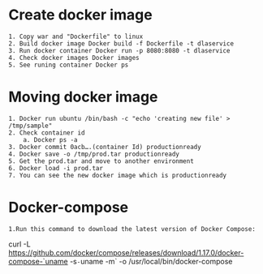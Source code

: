 # Create docker image
	1. Copy war and "Dockerfile" to linux
	2. Build docker image Docker build -f Dockerfile -t dlaservice
	3. Run docker container Docker run -p 8080:8080 -t dlaservice
	4. Check docker images Docker images
	5. See runing container Docker ps

# Moving docker image
	1. Docker run ubuntu /bin/bash -c "echo 'creating new file' > /tmp/sample"
	2. Check container id
		a. Docker ps -a
	3. Docker commit 0acb….(container Id) productionready
	4. Docker save -o /tmp/prod.tar productionready
	5. Get the prod.tar and move to another environment
	6. Docker load -i prod.tar
	7. You can see the new docker image which is productionready

# Docker-compose
	1.Run this command to download the latest version of Docker Compose:
curl -L https://github.com/docker/compose/releases/download/1.17.0/docker-compose-`uname -s`-`uname -m` -o /usr/local/bin/docker-compose
